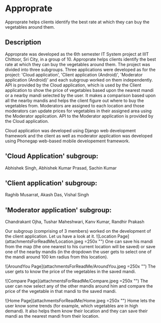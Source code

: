 # Approprate
Approprate helps clients identify the best rate at which they can buy the vegetables around them.

## Description
Approprate was developed as the 6th semester IT System project at IIIT Chittoor, Sri City, in a group of 10. Approprate helps clients identify the best rate at which they can buy the vegetables around them. The project was divided into three subgroups. Three applications were developed as for the project: 'Cloud application', 'Client application (Android)', 'Moderator application (Android)' and each subgroup worked on them independently. API is provided by the Cloud application, which is used by the Client application to show the price of vegetables based upon the nearest mandi or a nearby mandi selected by the user. It makes a comparison based upon all the nearby mandis and helps the client figure out where to buy the vegetables from. Moderators are assigned to each location and those moderators can update prices for vegetables in their assigned area using the Moderator application. API to the Moderator application is provided by the Cloud application.

Cloud application was developed using Django web development framework and the client as well as moderator application was developed using Phonegap web-based mobile developement framework.

## 'Cloud Application' subgroup:
Abhishek Singh, Abhishek Kumar Prasad, Sachin Kumar

## 'Client application' subgroup:
Raghib Musarrat, Akash Das, Vishal Singh

## 'Moderator application' subgroup:
Chandrakant Ojha, Tushar Maheshwari, Kanv Kumar, Randhir Prakash

Our subgroup (comprising of 3 members) worked on the development of the client application. Let us have a look at it.
![Location Page](attachmentsForReadMe/Location.jpeg =250x "")
One can save his mandi from the map (the one nearest to his current location will be saved) or save one of the nearby mandis (in the dropdown the user gets to select one of the mandi around 100 km radius from this location).

![AroundYou Page](attachmentsForReadMe/AroundYou.jpeg =250x "")
The user gets to know the price of the vegetables in the saved mandi.

![Compare Page](attachmentsForReadMe/Compare.jpeg =250x "")
The user can now select any of the other mandis around him and compare the price of the vegetable in that mandi to the saved mandi.

![Home Page](attachmentsForReadMe/Home.jpeg =250x "")
Home lets the user know some trends (for example, which vegetables are in high demand). It also helps them know their location and they can save their mandi as the nearest mandi from their location.
